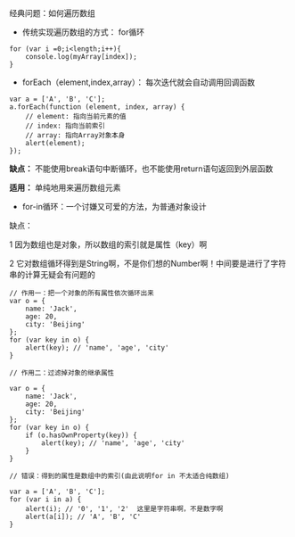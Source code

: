 经典问题：如何遍历数组

* 传统实现遍历数组的方式： for循环

```
for (var i =0;i<length;i++){
    console.log(myArray[index]);
}
```
* forEach（element,index,array）： 每次迭代就会自动调用回调函数

```
var a = ['A', 'B', 'C'];
a.forEach(function (element, index, array) {
    // element: 指向当前元素的值
    // index: 指向当前索引
    // array: 指向Array对象本身
    alert(element);
});
```
**缺点：** 不能使用break语句中断循环，也不能使用return语句返回到外层函数

**适用：** 单纯地用来遍历数组元素

* for-in循环：一个讨嫌又可爱的方法，为普通对象设计

缺点：

1 因为数组也是对象，所以数组的索引就是属性（key）啊

2 它对数组循环得到是String啊，不是你们想的Number啊！中间要是进行了字符串的计算无疑会有问题的

```
// 作用一：把一个对象的所有属性依次循环出来
var o = {
    name: 'Jack',
    age: 20,
    city: 'Beijing'
};
for (var key in o) {
    alert(key); // 'name', 'age', 'city'
}
```
```
// 作用二：过滤掉对象的继承属性

var o = {
    name: 'Jack',
    age: 20,
    city: 'Beijing'
};
for (var key in o) {
    if (o.hasOwnProperty(key)) {
        alert(key); // 'name', 'age', 'city'
    }
}
```
```
// 错误：得到的属性是数组中的索引(由此说明for in 不太适合纯数组)

var a = ['A', 'B', 'C'];
for (var i in a) {
    alert(i); // '0', '1', '2'  这里是字符串啊，不是数字啊
    alert(a[i]); // 'A', 'B', 'C'
}
```

